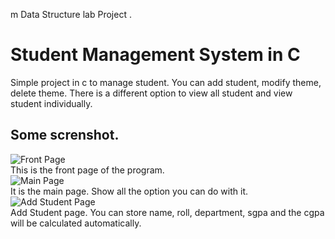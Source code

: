 m Data Structure lab Project . <br> 
<h1>Student Management System in C</h1>
<p>Simple project in c to manage student. You can add student, modify theme, delete theme. There is a different option to view all student and view student individually. 
</p>
<h2>Some screnshot.</h2>

![Front Page](http://i.imgur.com/3L7WEOx.jpg)
<br>
This is the front page of the program. 
<br>
![Main Page](http://i.imgur.com/mraVXvr.jpg)
<br>
It is the main page. Show all the option you can do with it. 
<br>
![Add Student Page](http://i.imgur.com/othYdgj.jpg)
<br>
Add Student page. You can store name, roll, department, sgpa and the cgpa will be calculated automatically. 
<br>
